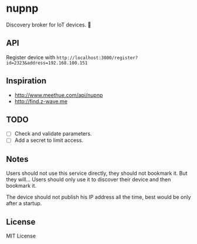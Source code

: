 # nupnp

Discovery broker for IoT devices. 🤖

## API
Register device with
`http://localhost:3000/register?id=2323&address=192.168.100.151`

## Inspiration
* http://www.meethue.com/api/nupnp
* http://find.z-wave.me

## TODO
- [ ] Check and validate parameters.
- [ ] Add a secret to limit access.

## Notes
Users should not use this service directly, they should not bookmark it. But they will...
Users should only use it to discover their device and then bookmark it.

The device should not publish his IP address all the time, best would be only after a startup.

## License
MIT License
